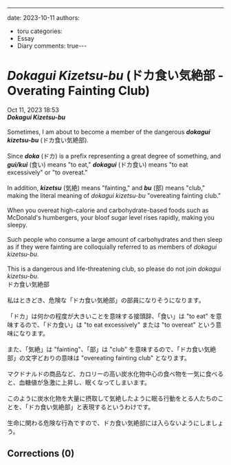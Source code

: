 ---
date: 2023-10-11
authors:
  - toru
categories:
  - Essay
  - Diary
comments: true---

# <strong><em>Dokagui Kizetsu-bu</strong></em> (ドカ食い気絶部 - Overating Fainting Club)
<div class="date">Oct 11, 2023 18:53</div>
<div id="post"><div id="body_show_ori">
<strong><em>Dokagui Kizetsu-bu</strong></em><br/><br/>Sometimes, I am about to become a member of the dangerous <strong><em>dokagui kizetsu-bu</em></strong> (ドカ食い気絶部).<br/><br/>Since <strong><em>doka</em></strong> (ドカ) is a prefix representing a great degree of something, and <strong><em>gui/kui</em></strong> (食い) means "to eat," <strong><em>dokagui</em></strong> (ドカ食い) means "to eat excessively" or "to overeat."<br/><br/>In addition, <strong><em>kizetsu</em></strong> (気絶) means "fainting," and <strong><em>bu</em></strong> (部) means "club," making the literal meaning of <em>dokagui kizetsu-bu</em> "overeating fainting club."<br/><br/>When you overeat high-calorie and carbohydrate-based foods such as McDonald's humbergers, your bloof sugar level rises rapidly, making you sleepy.<br/><br/>Such people who consume a large amount of carbohydrates and then sleep as if they were fainting are colloquially referred to as members of <em>dokagui kizetsu-bu</em>.<br/><br/>This is a dangerous and life-threatening club, so please do not join <em>dokagui kizetsu-bu</em>.
</div></div>

<!-- more -->

<div id="post_ja"><div id="body_show_mo">
ドカ食い気絶部<br/><br/>私はときどき、危険な「ドカ食い気絶部」の部員になりそうになります。<br/><br/>「ドカ」は何かの程度が大きいことを意味する接頭辞、「食い」は "to eat" を意味するので、「ドカ食い」は "to eat excessively" または "to overeat" という意味になります。<br/><br/>また、「気絶」は "fainting"、「部」は "club" を意味するので、「ドカ食い気絶部」の文字どおりの意味は "overeating fainting club" となります。<br/><br/>マクドナルドの商品など、カロリーの高い炭水化物中心の食べ物を一気に食べると、血糖値が急激に上昇し、眠くなってしまいます。<br/><br/>このように炭水化物を大量に摂取して気絶したように眠る行動をとる人たちのことを、「ドカ食い気絶部」と表現するというわけです。<br/><br/>生命に関わる危険な行為ですので、ドカ食い気絶部には入らないようにしましょう。
</div></div>

## Corrections (0)
